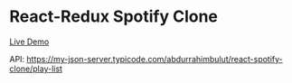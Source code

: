 # React-Redux Spotify Clone
[Live Demo](https://festive-hoover-dd1259.netlify.app/)

API: https://my-json-server.typicode.com/abdurrahimbulut/react-spotify-clone/play-list

